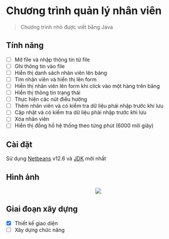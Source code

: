 # Chương trình quản lý nhân viên

>Chương trình nhỏ được viết bằng Java

## Tính năng

- [ ] Mở file và nhập thông tin từ file
- [ ] Ghi thông tin vào file
- [ ] Hiển thị danh sách nhân viên lên bảng
- [ ] Tìm nhân viên và hiển thị lên form
- [ ] Hiển thị nhân viên lên form khi click vào một hàng trên bảng
- [ ] Hiển thị thông tin trạng thái
- [ ] Thực hiện các nút điều hướng
- [ ] Thêm nhân viên và có kiểm tra dữ liệu phải nhập trước khi lưu
- [ ] Cập nhật và có kiểm tra dữ liệu phải nhập trước khi lưu
- [ ] Xóa nhân viên
- [ ] Hiển thị đồng hồ hệ thống theo từng phút (6000 mili giây)

## Cài đặt

Sử dụng [Netbeans](https://www.oracle.com/java/technologies/downloads/) v12.6 và [JDK](https://www.oracle.com/java/technologies/downloads/) mới nhất

## Hình ảnh
<p align="center">
  <img src="https://github.com/baooshacker/EmployeeManagementApp/blob/main/img/UI.png"/>
</p>


## Giai đoạn xây dựng
- [x] Thiết kế giao diện
- [ ] Xây dựng chức năng
